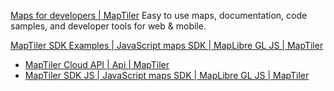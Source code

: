 [Maps for developers | MapTiler](https://www.maptiler.com/)
Easy to use maps, documentation, code samples, and developer tools for web & mobile.


[MapTiler SDK Examples | JavaScript maps SDK | MapLibre GL JS | MapTiler](https://docs.maptiler.com/sdk-js/examples/)

- [MapTiler Cloud API | Api | MapTiler](https://docs.maptiler.com/cloud/api)
- [MapTiler SDK JS | JavaScript maps SDK | MapLibre GL JS | MapTiler](https://docs.maptiler.com/sdk-js/)